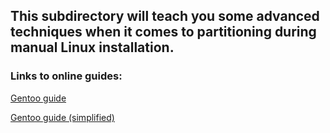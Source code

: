## This subdirectory will teach you some advanced techniques when it comes to partitioning during manual Linux installation.

### Links to online guides: 

[Gentoo guide](https://wiki.gentoo.org/wiki/Dm-crypt_full_disk_encryption)

[Gentoo guide (simplified)](https://wiki.gentoo.org/wiki/Full_Disk_Encryption_From_Scratch_Simplified)
